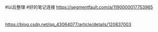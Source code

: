 #以后整理
 #好的笔记连接
 https://segmentfault.com/a/1190000017753965  
 #
 https://blog.csdn.net/qq_43064077/article/details/120837003